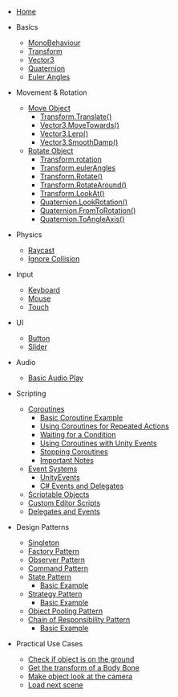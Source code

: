 <!-- docs/_sidebar.md -->

* [Home](README.md)

* Basics
  * [MonoBehaviour](basics/monobehaviour.md)
  * [Transform](basics/transform.md)
  * [Vector3](basics/vector3.md)
  * [Quaternion](basics/quaternion.md)
  * [Euler Angles](basics/euler-angles.md)

* Movement & Rotation
  * [Move Object](movement-rotation/move-object.md)
    * [Transform.Translate()](movement-rotation/move-object.md#transformtranslate)
    * [Vector3.MoveTowards()](movement-rotation/move-object.md#vector3movetowards)
    * [Vector3.Lerp()](movement-rotation/move-object.md#vector3lerp)
    * [Vector3.SmoothDamp()](movement-rotation/move-object.md#vector3smoothdamp)
  * [Rotate Object](movement-rotation/rotate-object.md)
    * [Transform.rotation](movement-rotation/rotate-object.md#transformrotation)
    * [Transform.eulerAngles](movement-rotation/rotate-object.md#transformeulerangles)
    * [Transform.Rotate()](movement-rotation/rotate-object.md#transformrotate)
    * [Transform.RotateAround()](movement-rotation/rotate-object.md#transformrotatearound)
    * [Transform.LookAt()](movement-rotation/rotate-object.md#transformlookat)
    * [Quaternion.LookRotation()](movement-rotation/rotate-object.md#quaternionlookrotation)
    * [Quaternion.FromToRotation()](movement-rotation/rotate-object.md#quaternionfromtorotation)
    * [Quaternion.ToAngleAxis()](movement-rotation/rotate-object.md#quaterniontoangleaxis)

* Physics
  * [Raycast](physics/raycast.md)
  * [Ignore Collision](physics/ignore-collision.md)

* Input
  * [Keyboard](input/keyboard.md)
  * [Mouse](input/mouse.md)
  * [Touch](input/touch.md)

* UI
  * [Button](ui/button.md)
  * [Slider](ui/slider.md)

* Audio
  * [Basic Audio Play](audio/basic-audio-play.md)

* Scripting
  * [Coroutines](scripting/coroutines.md)
    * [Basic Coroutine Example](scripting/coroutines.md#basic-coroutine-example)
    * [Using Coroutines for Repeated Actions](scripting/coroutines.md#using-coroutines-for-repeated-actions)
    * [Waiting for a Condition](scripting/coroutines.md#waiting-for-a-condition)
    * [Using Coroutines with Unity Events](scripting/coroutines.md#using-coroutines-with-unity-events)
    * [Stopping Coroutines](scripting/coroutines.md#stopping-coroutines)
    * [Important Notes](scripting/coroutines.md#important-notes)
  * [Event Systems](scripting/event-systems.md)
    * [UnityEvents](scripting/event-systems.md#unityevents)
    * [C# Events and Delegates](scripting/event-systems.md#c-events-and-delegates)
  * [Scriptable Objects](scripting/scriptable-objects.md)
  * [Custom Editor Scripts](scripting/custom-editor-scripts.md)
  * [Delegates and Events](scripting/delegates-and-events.md)

* Design Patterns
  * [Singleton](design-patterns/singleton.md)
  * [Factory Pattern](design-patterns/factory-pattern.md)
  * [Observer Pattern](design-patterns/observer-pattern.md)
  * [Command Pattern](design-patterns/command-pattern.md)
  * [State Pattern](design-patterns/state-pattern.md)
    * [Basic Example](design-patterns/state-pattern.md#basic-example)
  * [Strategy Pattern](design-patterns/strategy-pattern.md)
    * [Basic Example](design-patterns/strategy-pattern.md#basic-example)
  * [Object Pooling Pattern](design-patterns/object-pooling-pattern.md)
  * [Chain of Responsibility Pattern](design-patterns/chain-of-responsibility-pattern.md)
    * [Basic Example](design-patterns/chain-of-responsibility-pattern.md#basic-example)

* Practical Use Cases
  * [Check if object is on the ground](practical-use-cases/check-if-object-is-on-the-ground.md)
  * [Get the transform of a Body Bone](practical-use-cases/get-the-transform-of-a-body-bone.md)
  * [Make object look at the camera](practical-use-cases/make-object-look-at-the-camera.md)
  * [Load next scene](practical-use-cases/load-next-scene.md) 